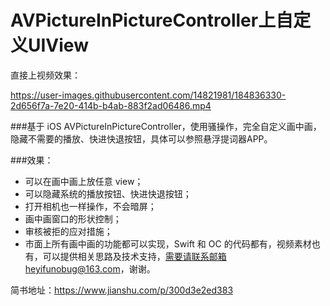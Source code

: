 # AVPictureInPictureController上自定义UIView

直接上视频效果：

https://user-images.githubusercontent.com/14821981/184836330-2d656f7a-7e20-414b-b4ab-883f2ad06486.mp4


###基于 iOS AVPictureInPictureController，使用骚操作，完全自定义画中画，隐藏不需要的播放、快进快退按钮，具体可以参照悬浮提词器APP。

###效果：
- 可以在画中画上放任意 view；
- 可以隐藏系统的播放按钮、快进快退按钮；
- 打开相机也一样操作，不会暗屏；
- 画中画窗口的形状控制；
- 审核被拒的应对措施；
- 市面上所有画中画的功能都可以实现，Swift 和 OC 的代码都有，视频素材也有，可以提供相关思路及技术支持，需要请联系邮箱heyifunobug@163.com，谢谢。

简书地址：https://www.jianshu.com/p/300d3e2ed383

